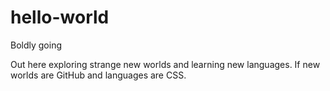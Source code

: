 # hello-world
Boldly going

Out here exploring strange new worlds and learning new languages. If new worlds are GitHub and languages are CSS.
